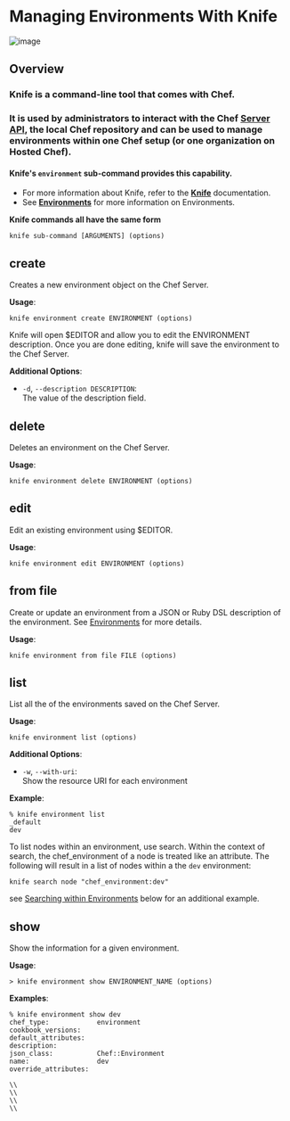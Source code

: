 Managing Environments With Knife
================================

  
![image](../attachments/21397980/21463226.jpg)

Overview
--------

### Knife is a command-line tool that comes with Chef.

### It is used by administrators to interact with the Chef [Server API](Server%20API.html "Server API"), the local Chef repository and can be used to manage environments within one Chef setup (or one organization on Hosted Chef).

#### Knife's `environment` sub-command provides this capability.

-   For more information about Knife, refer to the
    **[Knife](Knife.html "Knife")** documentation.
-   See **[Environments](Environments.html "Environments")** for more
    information on Environments.

**Knife commands all have the same form**

    knife sub-command [ARGUMENTS] (options)

create
------

Creates a new environment object on the Chef Server.

**Usage**:

    knife environment create ENVIRONMENT (options)

Knife will open $EDITOR and allow you to edit the ENVIRONMENT
description. Once you are done editing, knife will save the environment
to the Chef Server.

**Additional Options**:

-   `-d`, `--description DESCRIPTION`:  
     The value of the description field.

delete
------

Deletes an environment on the Chef Server.

**Usage**:

    knife environment delete ENVIRONMENT (options)

edit
----

Edit an existing environment using $EDITOR.

**Usage**:

    knife environment edit ENVIRONMENT (options)

from file
---------

Create or update an environment from a JSON or Ruby DSL description of
the environment. See [Environments](Environments.html "Environments")
for more details.

**Usage**:

    knife environment from file FILE (options)

list
----

List all the of the environments saved on the Chef Server.

**Usage**:

    knife environment list (options)

**Additional Options**:

-   `-w`, `--with-uri`:  
     Show the resource URI for each environment

**Example**:

    % knife environment list
    _default
    dev

To list nodes within an environment, use search. Within the context of
search, the chef\_environment of a node is treated like an attribute.
The following will result in a list of nodes within a the `dev`
environment:

    knife search node "chef_environment:dev"

see [Searching within
Environments](Environments.html#Environments-SearchingwithinEnvironments)
below for an additional example.

show
----

Show the information for a given environment.

**Usage**:

    > knife environment show ENVIRONMENT_NAME (options)

**Examples**:

    % knife environment show dev
    chef_type:            environment
    cookbook_versions:
    default_attributes:
    description:
    json_class:           Chef::Environment
    name:                 dev
    override_attributes:

    \\
    \\
    \\
    \\

  
